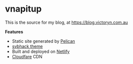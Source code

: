 # vnapitup

This is the source for my blog, at https://blog.victoryn.com.au

**Features**

* Static site generated by [Pelican](//github.com/getpelican/pelican)
* [svbhack theme](////github.com/gfidente/pelican-svbhack)
* Built and deployed on [Netlify](//netlify.com)
* [Cloudfare](//cloudflare.com) CDN
